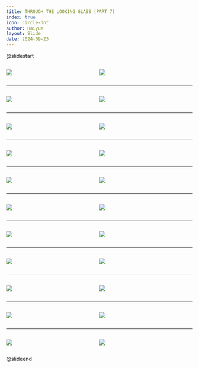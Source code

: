 ```yaml
---
title: THROUGH THE LOOKING GLASS (PART 7)
index: true
icon: circle-dot
author: Haiyue
layout: Slide
date: 2024-09-23
---
```

 
@slidestart

<div style="display:flex">
<div style="flex:1">

![](/reading/english/Level-Y/THROUGH%20THE%20LOOKING%20GLASS%20(PART%207)/001.webp)
</div>
<div style="flex:1">

![](/reading/english/Level-Y/THROUGH%20THE%20LOOKING%20GLASS%20(PART%207)/002.webp)
</div>
</div>

---

<div style="display:flex">
<div style="flex:1">

![](/reading/english/Level-Y/THROUGH%20THE%20LOOKING%20GLASS%20(PART%207)/003.webp)
</div>
<div style="flex:1">

![](/reading/english/Level-Y/THROUGH%20THE%20LOOKING%20GLASS%20(PART%207)/004.webp)
</div>
</div>

---

<div style="display:flex">
<div style="flex:1">

![](/reading/english/Level-Y/THROUGH%20THE%20LOOKING%20GLASS%20(PART%207)/005.webp)
</div>
<div style="flex:1">

![](/reading/english/Level-Y/THROUGH%20THE%20LOOKING%20GLASS%20(PART%207)/006.webp)
</div>
</div>

---

<div style="display:flex">
<div style="flex:1">

![](/reading/english/Level-Y/THROUGH%20THE%20LOOKING%20GLASS%20(PART%207)/007.webp)
</div>
<div style="flex:1">

![](/reading/english/Level-Y/THROUGH%20THE%20LOOKING%20GLASS%20(PART%207)/008.webp)
</div>
</div>

---

<div style="display:flex">
<div style="flex:1">

![](/reading/english/Level-Y/THROUGH%20THE%20LOOKING%20GLASS%20(PART%207)/009.webp)
</div>
<div style="flex:1">

![](/reading/english/Level-Y/THROUGH%20THE%20LOOKING%20GLASS%20(PART%207)/010.webp)
</div>
</div>

---

<div style="display:flex">
<div style="flex:1">

![](/reading/english/Level-Y/THROUGH%20THE%20LOOKING%20GLASS%20(PART%207)/011.webp)
</div>
<div style="flex:1">

![](/reading/english/Level-Y/THROUGH%20THE%20LOOKING%20GLASS%20(PART%207)/012.webp)
</div>
</div>

---

<div style="display:flex">
<div style="flex:1">

![](/reading/english/Level-Y/THROUGH%20THE%20LOOKING%20GLASS%20(PART%207)/013.webp)
</div>
<div style="flex:1">

![](/reading/english/Level-Y/THROUGH%20THE%20LOOKING%20GLASS%20(PART%207)/014.webp)
</div>
</div>

---

<div style="display:flex">
<div style="flex:1">

![](/reading/english/Level-Y/THROUGH%20THE%20LOOKING%20GLASS%20(PART%207)/015.webp)
</div>
<div style="flex:1">

![](/reading/english/Level-Y/THROUGH%20THE%20LOOKING%20GLASS%20(PART%207)/016.webp)
</div>
</div>

---

<div style="display:flex">
<div style="flex:1">

![](/reading/english/Level-Y/THROUGH%20THE%20LOOKING%20GLASS%20(PART%207)/017.webp)
</div>
<div style="flex:1">

![](/reading/english/Level-Y/THROUGH%20THE%20LOOKING%20GLASS%20(PART%207)/018.webp)
</div>
</div>

---

<div style="display:flex">
<div style="flex:1">

![](/reading/english/Level-Y/THROUGH%20THE%20LOOKING%20GLASS%20(PART%207)/019.webp)
</div>
<div style="flex:1">

![](/reading/english/Level-Y/THROUGH%20THE%20LOOKING%20GLASS%20(PART%207)/020.webp)
</div>
</div>

---

<div style="display:flex">
<div style="flex:1">

![](/reading/english/Level-Y/THROUGH%20THE%20LOOKING%20GLASS%20(PART%207)/021.webp)
</div>
<div style="flex:1">

![](/reading/english/Level-Y/THROUGH%20THE%20LOOKING%20GLASS%20(PART%207)/022.webp)
</div>
</div>

@slideend